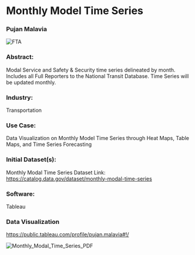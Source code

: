 # Monthly Model Time Series
### Pujan Malavia

![FTA](https://user-images.githubusercontent.com/19572673/80660796-b9f8c700-8a5a-11ea-8800-c0f76cc3bfee.jpg)

### Abstract:
Modal Service and Safety & Security time series delineated by month. Includes all Full Reporters to the National Transit Database. Time Series will be updated monthly.

### Industry:
Transportation 

### Use Case:
Data Visualization on Monthly Model Time Series through Heat Maps, Table Maps, and Time Series Forecasting

### Initial Dataset(s):
Monthly Modal Time Series Dataset
Link: https://catalog.data.gov/dataset/monthly-modal-time-series

### Software:
Tableau

### Data Visualization

https://public.tableau.com/profile/pujan.malavia#!/

![Monthly_Modal_Time_Series_PDF](https://user-images.githubusercontent.com/19572673/80660948-42776780-8a5b-11ea-8d8f-06e20cb6301a.PNG)

